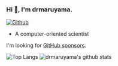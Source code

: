 ### Hi 👋, I'm drmaruyama.

[![Github](https://img.shields.io/github/followers/drmaruyama?label=Follow&style=social)](https://github.com/drmaruyama)

* A computer-oriented scientist

I'm looking for [GitHub sponsors](https://github.com/sponsors/drmaruyama).

![Top Langs](https://github-readme-stats.vercel.app/api/top-langs/?username=drmaruyama&hide=html)
![drmaruyama's github stats](https://github-readme-stats.vercel.app/api?username=drmaruyama&show_icons=true&count_private=true&line_height=40)
